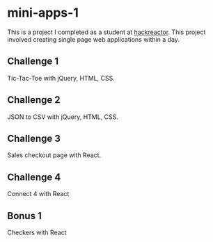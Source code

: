 # mini-apps-1
This is a project I completed as a student at [hackreactor](http://hackreactor.com).
This project involved creating single page web applications within a day.

## Challenge 1
Tic-Tac-Toe with jQuery, HTML, CSS.

## Challenge 2
JSON to CSV with jQuery, HTML, CSS.

## Challenge 3
Sales checkout page with React.

## Challenge 4
Connect 4 with React

## Bonus 1
Checkers with React
